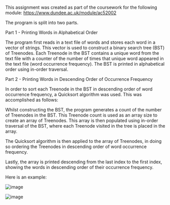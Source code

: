 This assignment was created as part of the coursework for the following module:
https://www.dundee.ac.uk/module/ac52002

The program is split into two parts.

Part 1 - Printing Words in Alphabetical Order
 
The program first reads in a text file of words and stores each word in a vector of strings. This vector is used to construct a binary search tree (BST) of Treenodes. Each Treenode in the BST contains a unique word from the text file with a counter of the number of times that unique word appeared in the text file (word occurrence frequency). The BST is printed in alphabetical order using in-order traversal.
 
Part 2 - Printing Words in Descending Order of Occurrence Frequency

In order to sort each Treenode in the BST in descending order of word occurrence frequency, a Quicksort algorithm was used. This was accomplished as follows:
 
Whilst constructing the BST, the program generates a count of the number of Treenodes in the BST. This Treenode count is used as an array size to create an array of Treenodes. This array is then populated using in-order traversal of the BST, where each Treenode visited in the tree is placed in the array.

The Quicksort algorithm is then applied to the array of Treenodes, in doing so ordering the Treenodes in descending order of word occurrence frequency. 

Lastly, the array is printed descending from the last index to the first index, showing the words in descending order of their occurrence frequency.

Here is an example:

![image](https://user-images.githubusercontent.com/94235400/162186596-2354fbb3-68ce-461b-b6b0-cb312e395201.png)

![image](https://user-images.githubusercontent.com/94235400/162186632-d7bb39af-b035-46fc-9efe-de1f24575bd9.png)

